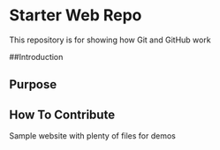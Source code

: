 # Starter Web Repo

This repository is for showing how Git and GitHub work

##Introduction

## Purpose

## How To Contribute

Sample website with plenty of files for demos
